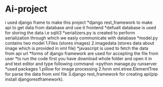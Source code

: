 # Ai-project
i used django frame to make this project *django rest_framework to make api to get data from database and use it frontend *defualt database is used for storing the data i.e sqlit3 *serializers.py is created to perform serialization through which we easly communicate with database *model.py contains two model 
1.Files (stores images) 2.imagedata (stores data about image which is provided in xml file) *javascript is used to fetch the data from api url *forms of django framework are used for accepting the file from user *to run the code first you have download whole folder and open it in and text editor and type following command ->python manage.py runserver *used packages 1.pillow for image processing 
2.form xml.etree.ElementTree for parse the data from xml file 3.django rest_framework for creating api(pip install djangorestframework).
